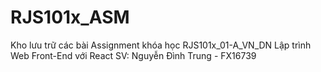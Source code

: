 # RJS101x_ASM
Kho lưu trữ các bài Assignment khóa học RJS101x_01-A_VN_DN Lập trình Web Front-End với React
SV: Nguyễn Đình Trung - FX16739
